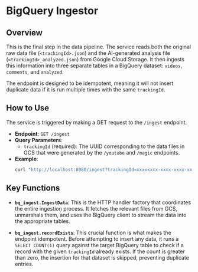 # BigQuery Ingestor

## Overview

This is the final step in the data pipeline. The service reads both the original raw data file (`<trackingId>.json`) and the AI-generated analysis file (`<trackingId>_analyzed.json`) from Google Cloud Storage. It then ingests this information into three separate tables in a BigQuery dataset: `videos`, `comments`, and `analyzed`.

The endpoint is designed to be idempotent, meaning it will not insert duplicate data if it is run multiple times with the same `trackingId`.

## How to Use

The service is triggered by making a GET request to the `/ingest` endpoint.

*   **Endpoint**: `GET /ingest`
*   **Query Parameters**:
    *   `trackingId` (required): The UUID corresponding to the data files in GCS that were generated by the `/youtube` and `/magic` endpoints.
*   **Example**:
    ```bash
    curl "http://localhost:8080/ingest?trackingId=xxxxxxxx-xxxx-xxxx-xxxx-xxxxxxxxxxxx"
    ```

## Key Functions

*   **`bq_ingest.IngestData`**: This is the HTTP handler factory that coordinates the entire ingestion process. It fetches the relevant files from GCS, unmarshals them, and uses the BigQuery client to stream the data into the appropriate tables.

*   **`bq_ingest.recordExists`**: This crucial function is what makes the endpoint idempotent. Before attempting to insert any data, it runs a `SELECT COUNT(1)` query against the target BigQuery table to check if a record with the given `trackingId` already exists. If the count is greater than zero, the insertion for that dataset is skipped, preventing duplicate entries.
